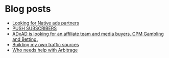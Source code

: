 # Blog posts
<!-- BLOG-POST-LIST:START -->
- [Looking for Native ads partners](https://afflift.com/f/threads/looking-for-native-ads-partners.9951/)
- [PUSH SUBSCRIBERS](https://afflift.com/f/threads/push-subscribers.10716/)
- [ADxAD is looking for an affiliate team and media buyers. CPM Gambling and Betting.](https://afflift.com/f/threads/adxad-is-looking-for-an-affiliate-team-and-media-buyers-cpm-gambling-and-betting.10717/)
- [Building my own traffic sources](https://afflift.com/f/threads/building-my-own-traffic-sources.10721/)
- [Who needs help with Arbitrage](https://afflift.com/f/threads/who-needs-help-with-arbitrage.10119/)
<!-- BLOG-POST-LIST:END -->
